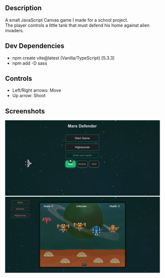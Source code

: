 ## Description
A small JavaScript Canvas game I made for a school project.<br>
The player controls a little tank that must defend his home against alien invaders.<br>

## Dev Dependencies
- npm create vite@latest (Vanilla/TypeScript) [5.3.3]
- npm add -D sass

## Controls
* Left/Right arrows: Move
* Up arrow: Shoot

## Screenshots
![Screen01](https://github.com/Snowball115/MarsDefender/blob/main/Screenshots/Screen01.jpg)
![Screen01](https://github.com/Snowball115/MarsDefender/blob/main/Screenshots/Screen02.jpg)

